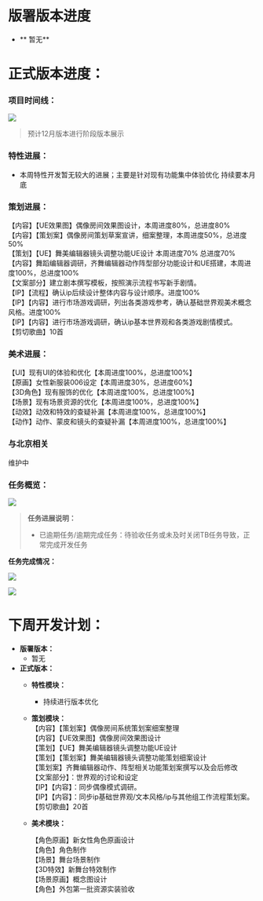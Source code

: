# 版署版本进度
+ ** 暂无**

# 正式版本进度：
### 项目时间线：
![](https://cdn.nlark.com/yuque/0/2024/png/12926950/1721990606810-9647d188-492a-479a-aaa6-7243f3969aa7.png)

> 预计12月版本进行阶段版本展示
>

### 特性进展：   
+ 本周特性开发暂无较大的进展；主要是针对现有功能集中体验优化 持续要本月底 

### 策划进展：
【内容】【UE效果图】偶像房间效果图设计，本周进度80%，总进度80%  
【内容】【策划案】偶像房间策划草案宣讲，细案整理，本周进度50%，总进度50%  
【策划】【UE】舞美编辑器镜头调整功能UE设计    本周进度70%  总进度70%  
【内容】舞蹈编辑器调研，齐舞编辑器动作阵型部分功能设计和UE搭建，本周进度100%，总进度100%  
【文案部分】建立剧本撰写模板，按照演示流程书写新手剧情。  
【IP】【流程】确认ip后续设计整体内容与设计顺序。进度100%  
【IP】【内容】进行市场游戏调研，列出各类游戏参考，确认基础世界观美术概念风格。进度100%  
【IP】【内容】进行市场游戏调研，确认ip基本世界观和各类游戏剧情模式。  
【剪切歌曲】10首    

### 美术进展：
【UI】现有UI的体验和优化【本周进度100%，总进度100%】  
【原画】女性新服装006设定【本周进度30%，总进度60%】  
【3D角色】现有服饰的优化【本周进度100%，总进度100%】  
【场景】现有场景资源的优化【本周进度100%，总进度100%】  
【动效】动效和特效的查疑补漏【本周进度100%，总进度100%】  
【动作】动作、蒙皮和镜头的查疑补漏【本周进度100%，总进度100%】    

###  与北京相关                       
 维护中  

### 任务概览：
![](https://cdn.nlark.com/yuque/0/2024/png/12926950/1732350187433-99bf5f0b-0673-410b-826a-23280eb83fb9.png)

> **任务进展说明：**
>
> + 已逾期任务/逾期完成任务：待验收任务或未及时关闭TB任务导致，正常完成开发任务
>

**任务完成情况：**

![](https://cdn.nlark.com/yuque/0/2024/png/12926950/1732350193101-aabb8137-955d-4955-a477-870972633356.png)

![](https://cdn.nlark.com/yuque/0/2024/png/12926950/1732350197465-d4cb76d3-9b7b-4375-b4ed-956f3574ea5d.png)



# 下周开发计划：
+ **版署版本：**
    -   暂无
+ **正式版本：**
    - **特性模块：**
        *  持续进行版本优化
    - **策划模块：**  
【内容】【策划案】偶像房间系统策划案细案整理  
【内容】【UE效果图】偶像房间效果图设计  
【策划】【UE】舞美编辑器镜头调整功能UE设计  
【策划】【策划案】舞美编辑器镜头调整功能策划细案设计   
【策划案】齐舞编辑器动作、阵型相关功能策划案撰写以及会后修改  
【文案部分】：世界观的讨论和设定  
【IP】【内容】：同步偶像模式调研。  
【IP】【内容】：同步ip基础世界观/文本风格/ip与其他组工作流程策划案。  
【剪切歌曲】20首      
               
    - **美术模块：**

      【角色原画】新女性角色原画设计  
      【角色】角色制作  
      【场景】舞台场景制作  
      【3D特效】新舞台特效制作  
      【场景原画】概念图设计  
      【角色】外包第一批资源实装验收  

